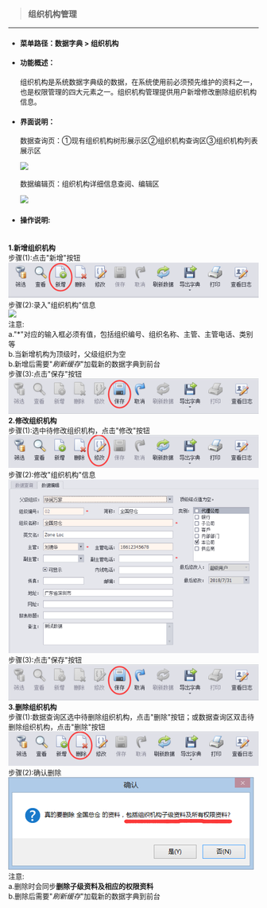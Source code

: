 > ### 组织机构管理

---

* #### 菜单路径：数据字典 &gt; 组织机构
* #### 功能概述：

  组织机构是系统数据字典级的数据，在系统使用前必须预先维护的资料之一，也是权限管理的四大元素之一。组织机构管理提供用户新增修改删除组织机构信息。

* #### 界面说明：

  数据查询页：①现有组织机构树形展示区②组织机构查询区③组织机构列表展示区
    
  ![](/assets/1.png)
  
  数据编辑页：组织机构详细信息查阅、编辑区
  
  ![](/assets/2.png)

* #### 操作说明:
<br/>**1.新增组织机构**
<br/>步骤\(1\):点击"新增"按钮
<br/>![](/assets/zu-zhi-ji-gou-add-1.png)
<br/>步骤\(2\):录入"组织机构"信息
<br/>![](/assets/3.png)
<br/>注意:
<br/>a."\*"对应的输入框必须有值，包括组织编号、组织名称、主管、主管电话、类别等
<br/>b.当新增机构为顶级时，父级组织为空
<br/>b.新增后需要"<em>刷新缓存</em>"加载新的数据字典到前台
<br/>步骤\(3\):点击"保存"按钮
<br/>![](/assets/zu-zhi-ji-gou-save.png)
<br/>**2.修改组织机构**
<br/>步骤\(1\):选中待修改组织机构，点击"修改"按钮
<br/>![](/assets/zu-zhi-ji-gou-modify-1.png)
<br/>步骤\(2\):修改"组织机构"信息
<br/>![](/assets/zu-zhi-ji-gou-modify-2.png)
<br/>步骤\(3\):点击"保存"按钮
<br/>![](/assets/zu-zhi-ji-gou-save.png)
<br/>**3.删除组织机构**
<br/>步骤\(1\):数据查询区选中待删除组织机构，点击"删除"按钮；或数据查询区双击待删除组织机构，点击"删除"按钮
<br/>![](/assets/zu-zhi-ji-gou-del-1.png)
<br/>步骤\(2\):确认删除
<br/>![](/assets/zu-zhi-ji-gou-del-2.png)
<br/>注意:
<br/>a.删除时会同步<b>删除子级资料及相应的权限资料</b>
<br/>b.删除后需要"<em>刷新缓存</em>"加载新的数据字典到前台




